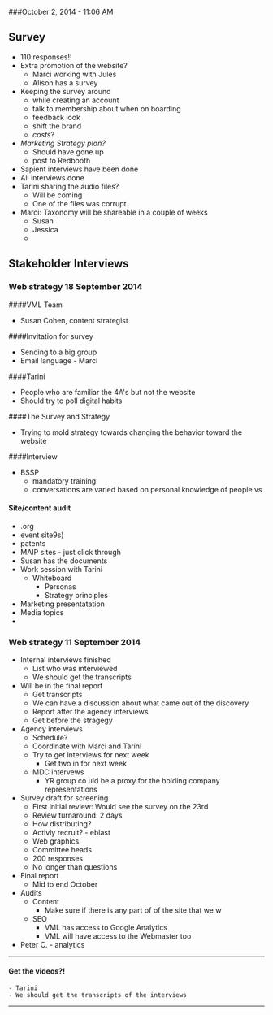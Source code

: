 ###October 2, 2014 - 11:06 AM

## Survey ##

- 110 responses!!
- Extra promotion of the website?
	- Marci working with Jules
	- Alison has a survey
- Keeping the survey around
	- while creating an account
	- talk to membership about when on boarding
	- feedback look
	- shift the brand
	- _costs_?
- _Marketing Strategy plan?_
	- Should have gone up
	- post to Redbooth
- Sapient interviews have been done
- All interviews done
- Tarini sharing the audio files?
	- Will be coming
	- One of the files was corrupt
- Marci: Taxonomy will be shareable in a couple of weeks
	- Susan
	- Jessica
	- 
 




## Stakeholder Interviews ##


### Web strategy 18 September 2014

####VML Team
- Susan Cohen, content strategist


####Invitation for survey
- Sending to a big group
- Email language - Marci

####Tarini
- People who are familiar the 4A's but not the website
- Should try to poll digital habits


####The Survey and Strategy
- Trying to mold strategy towards changing the behavior toward the website

####Interview
- BSSP
	- mandatory training
	- conversations are varied based on personal knowledge of people vs 
	
#### Site/content audit
- .org
- event site9s)
- patents
- MAIP sites - just click through
- Susan has the documents
- Work session with Tarini
	- Whiteboard 
		- Personas
		- Strategy principles
- Marketing presentatation
- Media topics
- 
		



### Web strategy 11 September 2014



- Internal interviews finished
	- List who was interviewed
	- We should get the transcripts
- Will be in the final report
	- Get transcripts
	- We can have a discussion about what came out of the discovery
	- Report after the agency interviews
	- Get before the stragegy
- Agency interviews
	- Schedule?
	- Coordinate with Marci and Tarini
	- Try to get interviews for next week
		- Get two in for next week
	- MDC intervews
		- YR group co uld be a proxy for the holding company representations
- Survey draft for screening
	- First initial review: Would see the survey on the 23rd
	- Review turnaround: 2 days
	- How distributing?
	- Activly recruit? - eblast
	- Web graphics
	- Committee heads
	- 200 responses
	- No longer than questions
- Final report
	- Mid to end October
- Audits
	- Content
		- Make sure if there is any part of of the site that we w
	- SEO
		- VML has access to Google Analytics
		- VML will have access to the Webmaster too
- Peter C. - analytics
----

#### Get the videos?!
	- Tarini
	- We should get the transcripts of the interviews

----


